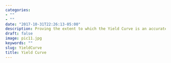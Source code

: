 ```yaml
---
categories:
- ""
- ""
date: "2017-10-31T22:26:13-05:00"
description: Proving the extent to which the Yield Curve is an accurate predictor of Recessions
draft: false
image: pic11.jpg
keywords: ""
slug: YieldCurve
title: Yield Curve
---
```



